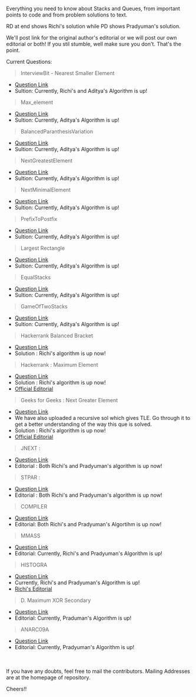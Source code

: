 
Everything you need to know about Stacks and Queues, from important points to code and from problem solutions to text.

RD at end shows Richi's solution while PD shows Pradyuman's solution.

We'll post link for the original author's editorial or we will post our own editorial or both!
If you stil stumble, well make sure you don't. That's the point. 

Current Questions: 

 > InterviewBit - Nearest Smaller Element
 - [Question Link](https://www.interviewbit.com/problems/nearest-smaller-element/)
 - Sultion: Currently, Richi's and Aditya's Algorithm is up!

 > Max_element
 - [Question Link](https://www.hackerrank.com/challenges/maximum-element/problem)
 - Sultion: Currently, Aditya's Algorithm is up!
 
  > BalancedParanthesisVariation
 - [Question Link](http://codeforces.com/contest/1095/problem/E)
 - Sultion: Currently, Aditya's Algorithm is up!
 
 
  > NextGreatestElement
 - [Question Link](https://www.geeksforgeeks.org/next-greater-element/)
 - Sultion: Currently, Aditya's Algorithm is up!
 
 
  > NextMinimalElement
 - [Question Link](http://codeforces.com/contest/1095/problem/E)
 - Sultion: Currently, Aditya's Algorithm is up!
 
 
  > PrefixToPostfix
 - [Question Link](https://www.geeksforgeeks.org/prefix-postfix-conversion/)
 - Sultion: Currently, Aditya's Algorithm is up!
 
 > Largest Rectangle
 - [Question Link](https://www.hackerrank.com/challenges/largest-rectangle/problem)
 - Sultion: Currently, Aditya's Algorithm is up!
 
 > EqualStacks
 - [Question Link](https://www.hackerrank.com/challenges/equal-stacks/problem)
 - Sultion: Currently, Aditya's Algorithm is up!
 
 > GameOfTwoStacks
 - [Question Link](https://www.hackerrank.com/challenges/game-of-two-stacks/problem)
 - Sultion: Currently, Aditya's Algorithm is up!

 > Hackerrank Balanced Bracket
 - [Question Link](https://www.hackerrank.com/challenges/balanced-brackets/problem)
 - Solution : Richi's algorithm is up now!  


 > Hackerrank : Maximum Element
 - [Question Link](https://www.hackerrank.com/challenges/maximum-element/problem)
 - Solution : Richi's algorithm is up now!  
 - [Official Editorial](https://www.hackerrank.com/challenges/maximum-element/editorial)
 

 > Geeks for Geeks : Next Greater Element
 - [Question Link](https://practice.geeksforgeeks.org/problems/next-larger-element/0)
 - We have also uploaded a recursive sol which gives TLE. Go through it to get a better understanding of the way this que is solved.
 - Solution : Richi's algorithm is up now!  
 - [Official Editorial](https://www.geeksforgeeks.org/next-greater-element/)
  

 > JNEXT :
 - [Question Link](https://www.spoj.com/problems/JNEXT/)
 - Editorial : Both Richi's and Pradyuman's algorithm is up now!  
 
 > STPAR :
 - [Question Link](https://www.spoj.com/problems/STPAR/)
 - Editorial : Both Richi's and Pradyuman's algorithm is up now!  

 > COMPILER
 - [Question Link](https://www.codechef.com/problems/COMPILER)
 - Editorial: Both Richi's and Pradyuman's Algortihm is up now!
 
 > MMASS
 - [Question Link](http://www.spoj.com/problems/MMASS/)
 - Editorial: Currently, Richi's and Pradyuman's Algorithm is up!
 
 > HISTOGRA
 - [Question Link](http://www.spoj.com/problems/HISTOGRA/)
 -  Currently, Richi's and Pradyuman's Algorithm is up!  
 - [Richi's Editorial](https://github.com/richidubey/AwesomeDataStructuresAndAlgorithms/blob/master/StacksAndQueues/SPOJ-ProblemHISTOGRA-Editorial-RD.md)

 > D. Maximum XOR Secondary
 - [Question Link](http://codeforces.com/problemset/problem/281/D)
 - Editorial: Currently, Praduman's Algorithm is up!
 

 > ANARC09A
 - [Question Link](http://www.spoj.com/problems/ANARC09A/)
 - Editorial: Currently, Pradyuman's Algorithm is up!


 

<br/><br/>
If you have any doubts, feel free to mail the contributors. Mailing Addresses are at the homepage of repository.

Cheers!! 
